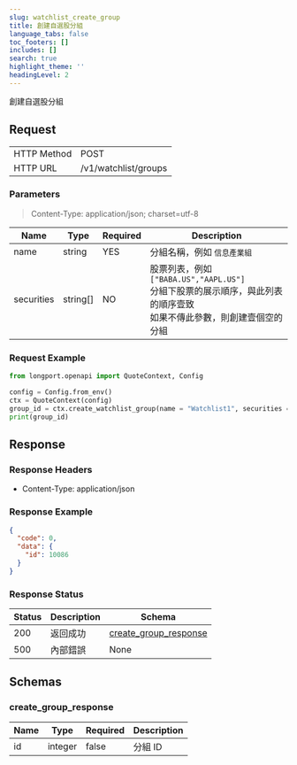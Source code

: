 ```yaml
---
slug: watchlist_create_group
title: 創建自選股分組
language_tabs: false
toc_footers: []
includes: []
search: true
highlight_theme: ''
headingLevel: 2
---
```


創建自選股分組

<SDKLinks module="quote" klass="QuoteContext" method="create_watchlist_group" />

## Request

<table className="http-basic">
<tbody>
<tr><td className="http-basic-key">HTTP Method</td><td>POST</td></tr>
<tr><td className="http-basic-key">HTTP URL</td><td>/v1/watchlist/groups </td></tr>
</tbody>
</table>

### Parameters

> Content-Type: application/json; charset=utf-8

| Name       | Type     | Required | Description                                                                                                                    |
| ---------- | -------- | -------- | ------------------------------------------------------------------------------------------------------------------------------ |
| name       | string   | YES      | 分組名稱，例如 `信息產業組`                                                                                                    |
| securities | string[] | NO       | 股票列表，例如 `["BABA.US","AAPL.US"]`<br /> 分組下股票的展示順序，與此列表的順序壹致<br /> 如果不傳此參數，則創建壹個空的分組 |

### Request Example

```python
from longport.openapi import QuoteContext, Config

config = Config.from_env()
ctx = QuoteContext(config)
group_id = ctx.create_watchlist_group(name = "Watchlist1", securities = ["700.HK", "AAPL.US"])
print(group_id)
```

## Response

### Response Headers

- Content-Type: application/json

### Response Example

```json
{
  "code": 0,
  "data": {
    "id": 10086
  }
}
```

### Response Status

| Status | Description | Schema                                                |
| ------ | ----------- | ----------------------------------------------------- |
| 200    | 返回成功    | [create_group_response](#schemacreate_group_response) |
| 500    | 內部錯誤    | None                                                  |

<aside className="success">
</aside>

## Schemas

### create_group_response

<a id="schemacreate_group_response"></a>
<a id="schemacreate_group_response"></a>

| Name | Type    | Required | Description |
| ---- | ------- | -------- | ----------- |
| id   | integer | false    | 分組 ID     |
